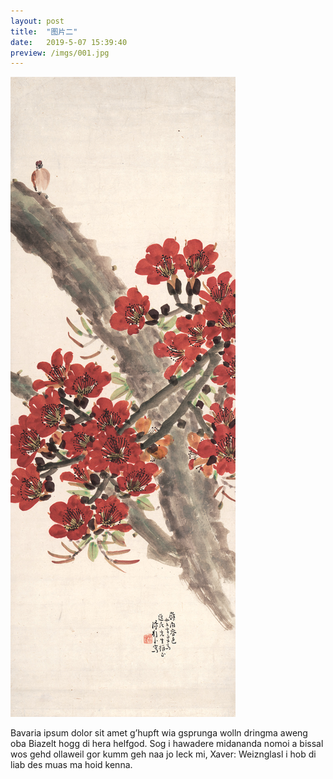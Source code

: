 ```yaml
---
layout: post
title:  "图片二"
date:   2019-5-07 15:39:40
preview: /imgs/001.jpg
---
```


![Picture 1](/imgs/001.jpg)

Bavaria ipsum dolor sit amet g’hupft wia gsprunga wolln dringma aweng oba Biazelt hogg di hera helfgod. Sog i hawadere midananda nomoi a bissal wos gehd ollaweil gor kumm geh naa jo leck mi, Xaver: Weiznglasl i hob di liab des muas ma hoid kenna.
